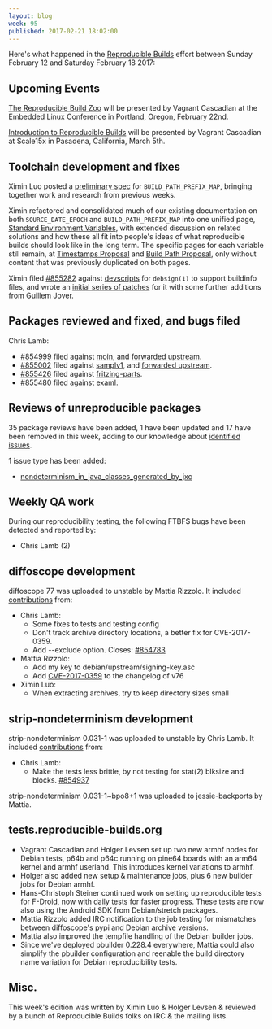 ```yaml
---
layout: blog
week: 95
published: 2017-02-21 18:02:00
---
```


Here's what happened in the [Reproducible
Builds](https://wiki.debian.org/ReproducibleBuilds) effort between Sunday
February 12 and Saturday February 18 2017:


Upcoming Events
---------------

[The Reproducible Build
Zoo](https://openiotelcna2017.sched.com/event/9Iu4/the-reproducible-build-zoo-vagrant-cascadian-aikidev-llc)
will be presented by Vagrant Cascadian at the Embedded Linux Conference in
Portland, Oregon, February 22nd.

[Introduction to Reproducible
Builds](https://www.socallinuxexpo.org/scale/15x/presentations/introduction-reproducible-builds)
will be presented by Vagrant Cascadian at Scale15x in Pasadena, California,
March 5th.


Toolchain development and fixes
-------------------------------

Ximin Luo posted a [preliminary
spec](https://github.com/infinity0/rb-prefix-map/blob/master/spec-draft.rst)
for `BUILD_PATH_PREFIX_MAP`, bringing together work and research from previous
weeks.

Ximin refactored and consolidated much of our existing documentation on both
`SOURCE_DATE_EPOCH` and `BUILD_PATH_PREFIX_MAP` into one unified page,
[Standard Environment
Variables](https://wiki.debian.org/ReproducibleBuilds/StandardEnvironmentVariables),
with extended discussion on related solutions and how these all fit into
people's ideas of what reproducible builds should look like in the long term.
The specific pages for each variable still remain, at [Timestamps
Proposal](https://wiki.debian.org/ReproducibleBuilds/TimestampsProposal) and
[Build Path
Proposal](https://wiki.debian.org/ReproducibleBuilds/BuildPathProposal), only
without content that was previously duplicated on both pages.

Ximin filed [#855282](https://bugs.debian.org/855282) against [devscripts](https://tracker.debian.org/pkg/devscripts) for `debsign(1)` to
support buildinfo files, and wrote an [initial series of
patches](https://anonscm.debian.org/cgit/collab-maint/devscripts.git/log/?h=pu/debsign-buildinfo)
for it with some further additions from Guillem Jover.


Packages reviewed and fixed, and bugs filed
-------------------------------------------

Chris Lamb:

* [#854999](https://bugs.debian.org/854999) filed against [moin](https://tracker.debian.org/pkg/moin), and [forwarded
  upstream](https://moinmo.in/FeatureRequests/ReproducibleBuild).
* [#855002](https://bugs.debian.org/855002) filed against [samplv1](https://tracker.debian.org/pkg/samplv1), and [forwarded
  upstream](https://sourceforge.net/p/samplv1/tickets/5/).
* [#855426](https://bugs.debian.org/855426) filed against [fritzing-parts](https://tracker.debian.org/pkg/fritzing-parts).
* [#855480](https://bugs.debian.org/855480) filed against [examl](https://tracker.debian.org/pkg/examl).


Reviews of unreproducible packages
----------------------------------

35 package reviews have been added, 1 have been updated and 17 have been
removed in this week, adding to our knowledge about [identified
issues](https://tests.reproducible-builds.org/debian/index_issues.html).

1 issue type has been added:

- [nondeterminism_in_java_classes_generated_by_jxc](https://tests.reproducible-builds.org/issues/unstable/nondeterminism_in_java_classes_generated_by_jxc_issue.html)


Weekly QA work
--------------

During our reproducibility testing, the following FTBFS bugs have been detected
and reported by:

 - Chris Lamb (2)


diffoscope development
----------------------

diffoscope 77 was uploaded to unstable by Mattia Rizzolo. It included
[contributions](https://anonscm.debian.org/git/reproducible/diffoscope.git/log/?h=77)
from:

- Chris Lamb:
  - Some fixes to tests and testing config
  - Don't track archive directory locations, a better fix for CVE-2017-0359.
  - Add --exclude option.  Closes: [#854783](https://bugs.debian.org/854783)
- Mattia Rizzolo:
  - Add my key to debian/upstream/signing-key.asc
  - Add [CVE-2017-0359](https://security-tracker.debian.org/tracker/CVE-2017-0359)
    to the changelog of v76
- Ximin Luo:
  - When extracting archives, try to keep directory sizes small


strip-nondeterminism development
--------------------------------

strip-nondeterminism 0.031-1 was uploaded to unstable by Chris Lamb. It included [contributions](https://anonscm.debian.org/git/reproducible/strip-nondeterminism.git/log/?h=debian/0.031-1) from:

- Chris Lamb:
  - Make the tests less brittle, by not testing for stat(2) blksize and blocks.
    [#854937](https://bugs.debian.org/854937)

strip-nondeterminism 0.031-1~bpo8+1 was uploaded to jessie-backports by Mattia.


tests.reproducible-builds.org
-----------------------

- Vagrant Cascadian and Holger Levsen set up two new armhf nodes for Debian tests, p64b and p64c
  running on pine64 boards with an arm64 kernel and armhf userland. This introduces kernel variations to armhf. 
- Holger also added new setup & maintenance jobs, plus 6 new builder jobs for Debian armhf.
- Hans-Christoph Steiner continued work on setting up reproducible tests for F-Droid, now with daily tests for faster progress. These tests are now also using the Android SDK from Debian/stretch packages.
- Mattia Rizzolo added IRC notification to the job testing for mismatches between diffoscope's pypi and Debian archive versions.
- Mattia also improved the tempfile handling of the Debian builder jobs.
- Since we've deployed pbuilder 0.228.4 everywhere, Mattia could also simplify the pbuilder configuration and reenable the build directory name variation for Debian reproducibility tests.


Misc.
-----

This week's edition was written by Ximin Luo & Holger Levsen & reviewed by a bunch of
Reproducible Builds folks on IRC & the mailing lists.
